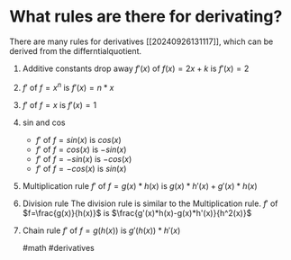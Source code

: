 # What rules are there for derivating? 
There are many rules for derivatives [[20240926131117]], which can be derived from the differntialquotient. 
1. Additive constants drop away $f'(x)$ of $f(x)=2x+k$ is $f'(x)=2$
2. $f'$ of $f=x^n$ is $f'(x)=n*x$
3. $f'$ of $f=x$ is $f'(x)=1$
4. sin and cos
    - $f'$ of $f=sin(x)$ is $cos(x)$
    - $f'$ of $f=cos(x)$ is $-sin(x)$
    - $f'$ of $f = -sin(x)$ is $-cos(x)$
    - $f'$ of $f=-cos(x)$ is $sin(x)$
5. Multiplication rule
       $f'$ of $f=g(x)*h(x)$ is $g(x)*h'(x)+g'(x)*h(x)$

6. Division rule
   The division rule is similar to the Multiplication rule.
   $f'$ of $f=\frac{g(x)}{h(x)}$ is $\frac{g'(x)*h(x)-g(x)*h'(x)}{h^2(x)}$

7. Chain rule
   $f'$ of $f=g(h(x))$ is $g'(h(x))*h'(x)$

   #math #derivatives